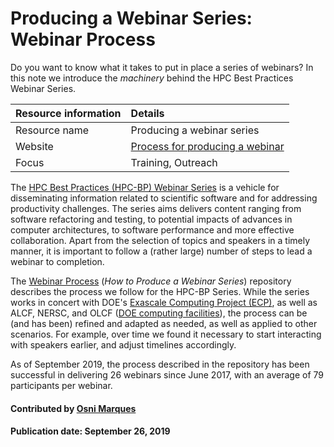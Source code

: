 # Producing a Webinar Series: Webinar Process

Do you want to know what it takes to put in place a series of webinars? 
In this note we introduce the *machinery* behind the 
HPC Best Practices Webinar Series.

Resource information | Details 
:--- | :--- 
Resource name | Producing a webinar series
Website | [Process for producing a webinar](https://github.com/betterscientificsoftware/Webinar-Process)
Focus | Training, Outreach

The [HPC Best Practices (HPC-BP) Webinar Series](https://ideas-productivity.org/events/hpc-best-practices-webinars)
is a vehicle for disseminating information related to scientific software and for addressing productivity challenges. The 
series aims delivers content ranging from software refactoring and testing, to potential impacts of advances in computer 
architectures, to software performance and more effective collaboration. Apart from the selection of topics and speakers in a timely manner, 
it is important to follow a (rather large) number of steps to lead a webinar to completion.

The [Webinar Process](https://github.com/betterscientificsoftware/Webinar-Process) (*How to Produce a Webinar Series*) 
repository describes the process we follow for the HPC-BP Series. While the series works in concert with
DOE's [Exascale Computing Project (ECP)](https://www.exascaleproject.org), as well as ALCF, NERSC, and OLCF ([DOE computing facilities](https://bssw.io/communities/community-of-supercomputer-facilities-and-their-users)), the process can be 
(and has been) refined and adapted as needed, as well as applied to other scenarios. For example, over time we 
found it necessary to start interacting with speakers earlier, and adjust timelines accordingly.

As of September 2019, the process described in the repository has been successful in delivering 26 webinars since June 2017, with an average of 79 participants per webinar.

#### Contributed by [Osni Marques](http://github.com/oamarques)

#### Publication date: September 26, 2019

<!---
Publish: yes
RSS update: 2019-09-26
Categories: collaboration
Topics: online learning
Tags:
Level: 2
Prerequisites: defaults
Aggregate: none
--->
